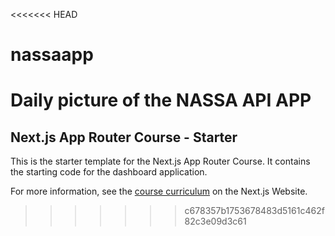 <<<<<<< HEAD
# nassaapp
Daily picture of the NASSA API APP
=======
## Next.js App Router Course - Starter

This is the starter template for the Next.js App Router Course. It contains the starting code for the dashboard application.

For more information, see the [course curriculum](https://nextjs.org/learn) on the Next.js Website.
>>>>>>> c678357b1753678483d5161c462f82c3e09d3c61
